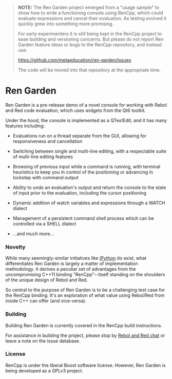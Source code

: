 > **NOTE:** The Ren Garden project emerged from a "usage sample" to show how
> to write a functioning console using RenCpp, which could evaluate expressions
> and cancel their evaluation.  As testing evolved it quickly grew into
> something more promising.
>
> For early experimenters it is still being kept in the RenCpp project to ease
> building and versioning concerns. But please do not report Ren Garden feature
> ideas or bugs to the RenCpp repository, and instead use:
>
> https://github.com/metaeducation/ren-garden/issues
>
> The code will be moved into that repository at the appropriate time.

# Ren Garden

Ren Garden is a pre-release demo of a novel console for working with Rebol and
Red code evaluation, which uses widgets from the Qt6 toolkit.

Under the hood, the console is implemented as a QTextEdit; and it has
many features including:

* Evaluations run on a thread separate from the GUI, allowing for
responsiveness and cancellation

* Switching between single and multi-line editing, with a respectable suite
of multi-line editing features

* Browsing of previous input while a command is running, with terminal
heuristics to keep you in control of the positioning or advancing in lockstep
with command output

* Ability to undo an evaluation's output and return the console to the state
of input prior to the evaluation, including the cursor positioning

* Dynamic addition of watch variables and expressions through a WATCH dialect

* Management of a persistent command shell process which can be controlled via
a SHELL dialect

* ...and much more...


### Novelty

While many seemingly-similar initiatives like [iPython][1] do exist, what
differentiates Ren Garden is largely a matter of implementation methodology.
It derives a peculiar set of advantages from the uncompromising C++11 binding
"RenCpp"--itself standing on the shoulders of the unique design of Rebol
and Red.

So central to the purpose of Ren Garden is to be a challenging test case for
the RenCpp binding.  It's an exploration of what value using Rebol/Red from
inside C++ can offer (and vice-versa).

[1]: http://ipython.org/ipython-doc/dev/interactive/qtconsole.html


### Building

Building Ren Garden is currently covered in the RenCpp build instructions.

For assistance in building the project, please stop by
[Rebol and Red chat](http://rebolsource.net/go/chat-faq) or leave a note on
the issue database.


### License

RenCpp is under the liberal Boost software license.  However, Ren Garden is
being developed as a GPLv3 project.
